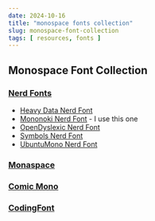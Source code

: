 ```yaml
---
date: 2024-10-16
title: "monospace fonts collection"
slug: monospace-font-collection
tags: [ resources, fonts ]
---
```




## Monospace Font Collection

### [Nerd Fonts][1]
* [Heavy Data Nerd Font][2]
* [Mononoki Nerd Font][3] - I use this one
* [OpenDyslexic Nerd Font][4]
* [Symbols Nerd Font][5]
* [UbuntuMono Nerd Font][6]

### [Monaspace][7]

### [Comic Mono][8]

### [CodingFont][9]


  [1]: https://www.nerdfonts.com/font-downloads
  [2]: https://github.com/ryanoasis/nerd-fonts/releases/download/v3.2.1/HeavyData.zip
  [3]: https://github.com/ryanoasis/nerd-fonts/releases/download/v3.2.1/Mononoki.zip
  [4]: https://github.com/ryanoasis/nerd-fonts/releases/download/v3.2.1/OpenDyslexic.zip
  [5]: https://github.com/ryanoasis/nerd-fonts/releases/download/v3.2.1/NerdFontsSymbolsOnly.zip
  [6]: https://github.com/ryanoasis/nerd-fonts/releases/download/v3.2.1/UbuntuMono.zip
  [7]: https://monaspace.githubnext.com/
  [8]: https://dtinth.github.io/comic-mono-font/
  [9]: https://www.codingfont.com/

